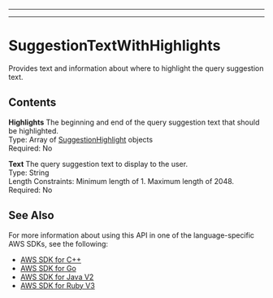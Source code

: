 --------

--------

# SuggestionTextWithHighlights<a name="API_SuggestionTextWithHighlights"></a>

Provides text and information about where to highlight the query suggestion text\.

## Contents<a name="API_SuggestionTextWithHighlights_Contents"></a>

 **Highlights**   <a name="Kendra-Type-SuggestionTextWithHighlights-Highlights"></a>
The beginning and end of the query suggestion text that should be highlighted\.  
Type: Array of [SuggestionHighlight](API_SuggestionHighlight.md) objects  
Required: No

 **Text**   <a name="Kendra-Type-SuggestionTextWithHighlights-Text"></a>
The query suggestion text to display to the user\.  
Type: String  
Length Constraints: Minimum length of 1\. Maximum length of 2048\.  
Required: No

## See Also<a name="API_SuggestionTextWithHighlights_SeeAlso"></a>

For more information about using this API in one of the language\-specific AWS SDKs, see the following:
+  [AWS SDK for C\+\+](https://docs.aws.amazon.com/goto/SdkForCpp/kendra-2019-02-03/SuggestionTextWithHighlights) 
+  [AWS SDK for Go](https://docs.aws.amazon.com/goto/SdkForGoV1/kendra-2019-02-03/SuggestionTextWithHighlights) 
+  [AWS SDK for Java V2](https://docs.aws.amazon.com/goto/SdkForJavaV2/kendra-2019-02-03/SuggestionTextWithHighlights) 
+  [AWS SDK for Ruby V3](https://docs.aws.amazon.com/goto/SdkForRubyV3/kendra-2019-02-03/SuggestionTextWithHighlights) 